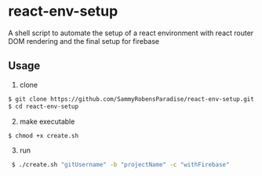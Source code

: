 # react-env-setup

A shell script to automate the setup of a react environment with react router DOM rendering and the final setup for firebase

## Usage

1. clone

```bash
$ git clone https://github.com/SammyRobensParadise/react-env-setup.git
$ cd react-env-setup
```

2. make executable

```bash
$ chmod +x create.sh
```

3. run

```bash
 $ ./create.sh "gitUsername" -b "projectName" -c "withFirebase"
```
